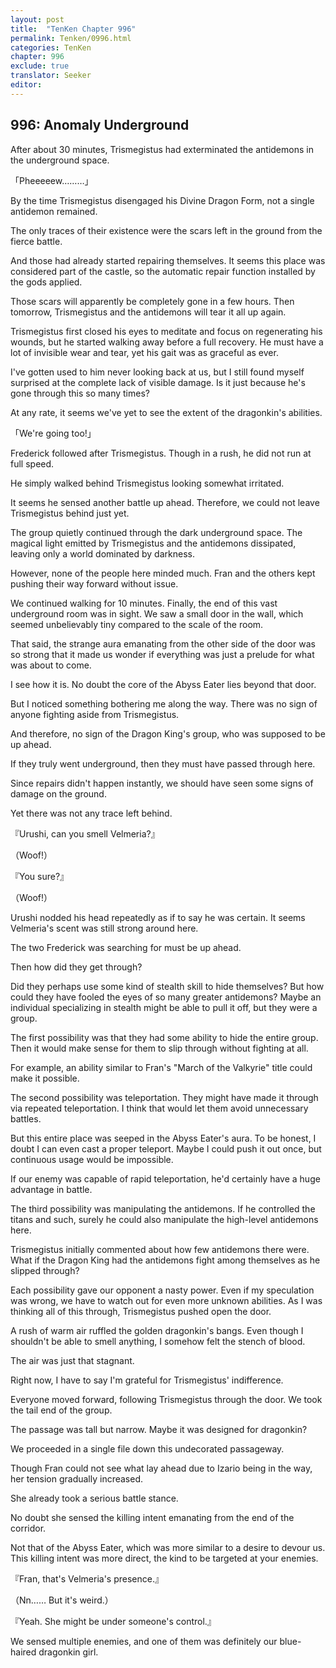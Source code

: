```yaml
---
layout: post
title:  "TenKen Chapter 996"
permalink: Tenken/0996.html
categories: TenKen
chapter: 996
exclude: true
translator: Seeker
editor: 
---
```

<h2>996: Anomaly Underground</h2>

After about 30 minutes, Trismegistus had exterminated the antidemons in the underground space.

「Pheeeeew………」

By the time Trismegistus disengaged his Divine Dragon Form, not a single antidemon remained.

The only traces of their existence were the scars left in the ground from the fierce battle.

And those had already started repairing themselves. It seems this place was considered part of the castle, so the automatic repair function installed by the gods applied.

Those scars will apparently be completely gone in a few hours. Then tomorrow, Trismegistus and the antidemons will tear it all up again.

Trismegistus first closed his eyes to meditate and focus on regenerating his wounds, but he started walking away before a full recovery. He must have a lot of invisible wear and tear, yet his gait was as graceful as ever.

I've gotten used to him never looking back at us, but I still found myself surprised at the complete lack of visible damage. Is it just because he's gone through this so many times?

At any rate, it seems we've yet to see the extent of the dragonkin's abilities.

「We're going too!」

Frederick followed after Trismegistus. Though in a rush, he did not run at full speed.

He simply walked behind Trismegistus looking somewhat irritated.

It seems he sensed another battle up ahead. Therefore, we could not leave Trismegistus behind just yet.

The group quietly continued through the dark underground space. The magical light emitted by Trismegistus and the antidemons dissipated, leaving only a world dominated by darkness.

However, none of the people here minded much. Fran and the others kept pushing their way forward without issue.

We continued walking for 10 minutes. Finally, the end of this vast underground room was in sight. We saw a small door in the wall, which seemed unbelievably tiny compared to the scale of the room.

That said, the strange aura emanating from the other side of the door was so strong that it made us wonder if everything was just a prelude for what was about to come.

I see how it is. No doubt the core of the Abyss Eater lies beyond that door.

But I noticed something bothering me along the way. There was no sign of anyone fighting aside from Trismegistus.

And therefore, no sign of the Dragon King's group, who was supposed to be up ahead.

If they truly went underground, then they must have passed through here.

Since repairs didn't happen instantly, we should have seen some signs of damage on the ground.

Yet there was not any trace left behind.

『Urushi, can you smell Velmeria?』

（Woof!）

『You sure?』

（Woof!）

Urushi nodded his head repeatedly as if to say he was certain. It seems Velmeria's scent was still strong around here.

The two Frederick was searching for must be up ahead.

Then how did they get through?

Did they perhaps use some kind of stealth skill to hide themselves? But how could they have fooled the eyes of so many greater antidemons? Maybe an individual specializing in stealth might be able to pull it off, but they were a group.

The first possibility was that they had some ability to hide the entire group. Then it would make sense for them to slip through without fighting at all.

For example, an ability similar to Fran's "March of the Valkyrie" title could make it possible.

The second possibility was teleportation. They might have made it through via repeated teleportation. I think that would let them avoid unnecessary battles.

But this entire place was seeped in the Abyss Eater's aura. To be honest, I doubt I can even cast a proper teleport. Maybe I could push it out once, but continuous usage would be impossible.

If our enemy was capable of rapid teleportation, he'd certainly have a huge advantage in battle.

The third possibility was manipulating the antidemons. If he controlled the titans and such, surely he could also manipulate the high-level antidemons here.

Trismegistus initially commented about how few antidemons there were. What if the Dragon King had the antidemons fight among themselves as he slipped through?

Each possibility gave our opponent a nasty power. Even if my speculation was wrong, we have to watch out for even more unknown abilities. As I was thinking all of this through, Trismegistus pushed open the door.

A rush of warm air ruffled the golden dragonkin's bangs. Even though I shouldn't be able to smell anything, I somehow felt the stench of blood.

The air was just that stagnant.

Right now, I have to say I'm grateful for Trismegistus' indifference.

Everyone moved forward, following Trismegistus through the door. We took the tail end of the group.

The passage was tall but narrow. Maybe it was designed for dragonkin?

We proceeded in a single file down this undecorated passageway.

Though Fran could not see what lay ahead due to Izario being in the way, her tension gradually increased.

She already took a serious battle stance.

No doubt she sensed the killing intent emanating from the end of the corridor.

Not that of the Abyss Eater, which was more similar to a desire to devour us. This killing intent was more direct, the kind to be targeted at your enemies.

『Fran, that's Velmeria's presence.』

（Nn…… But it's weird.）

『Yeah. She might be under someone's control.』

We sensed multiple enemies, and one of them was definitely our blue-haired dragonkin girl.




